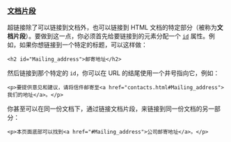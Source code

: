 ### [文档片段](https://developer.mozilla.org/zh-CN/docs/Learn/HTML/Introduction_to_HTML/Creating_hyperlinks#文档片段 "Permalink to 文档片段")

超链接除了可以链接到文档外，也可以链接到 HTML 文档的特定部分（被称为**文档片段**）。要做到这一点，你必须首先给要链接到的元素分配一个 [`id`](https://developer.mozilla.org/zh-CN/docs/Web/HTML/Global_attributes#id) 属性。例如，如果你想链接到一个特定的标题，可以这样做：

```
<h2 id="Mailing_address">邮寄地址</h2>
```

然后链接到那个特定的 `id`，你可以在 URL 的结尾使用一个井号指向它，例如：

```
<p>要提供意见和建议，请将信件邮寄至<a href="contacts.html#Mailing_address">我们的地址</a>。</p>
```

你甚至可以在同一份文档下，通过链接文档片段，来链接到同一份文档的另一部分：

```
<p>本页面底部可以找到<a href="#Mailing_address">公司邮寄地址</a>。</p>
```